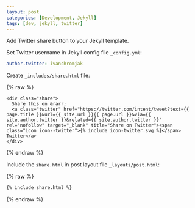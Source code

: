```yaml
---
layout: post
categories: [Development, Jekyll]
tags: [dev, jekyll, twitter]
---
```


Add Twitter share button to your Jekyll template.

Set Twitter username in Jekyll config file `_config.yml`:

```yaml
author.twitter: ivanchromjak
```

Create `_includes/share.html` file:

{% raw %}
```liquid
<div class="share">
  Share this on &rarr;
  <a class="twitter" href="https://twitter.com/intent/tweet?text={{ page.title }}&url={{ site.url }}{{ page.url }}&via={{ site.author.twitter }}&related={{ site.author.twitter }}" rel="nofollow" target="_blank" title="Share on Twitter"><span class="icon icon--twitter">{% include icon-twitter.svg %}</span> Twitter</a>
</div>
```
{% endraw %}

Include the `share.html` in post layout file `_layouts/post.html`:

{% raw %}
```html
{% include share.html %}
```
{% endraw %}
